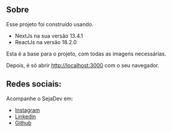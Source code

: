 ## Sobre

Esse projeto foi construído usando.
- NextJs na sua versão 13.4.1
- ReactJs na versão 18.2.0

Esta é a base para o projeto, com todas as imagens necessárias.


Depois, é só abrir [http://localhost:3000](http://localhost:3000) com o seu navegador.

## Redes sociais:

Acompanhe o SejaDev em:
- [Instagram](https://www.instagram.com/leidyolinto/)
- [Linkedin](www.linkedin.com/in/leidy-olinto)
- [Github](https://github.com/LeidyOlinto)
